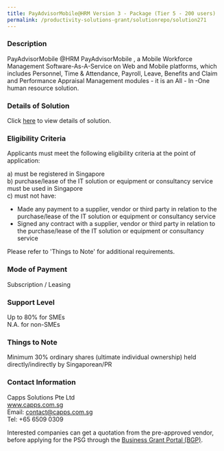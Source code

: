 ```yaml
---
title: PayAdvisorMobile@HRM Version 3 - Package (Tier 5 - 200 users)
permalink: /productivity-solutions-grant/solutionrepo/solution271
---
```


### Description

PayAdvisorMobile @HRM PayAdvisorMobile , a Mobile Workforce Management Software-As-A-Service on Web and Mobile platforms, which includes Personnel, Time & Attendance, Payroll, Leave, Benefits and Claim and Performance Appraisal Management modules - it is an All - In -One human resource solution.


### Details of Solution

Click <a href='https://www.gobusiness.gov.sg/images/psg/Capps_Solutions_PayAdvisorMobile_HRM 20200040_Annex_3_20200625143624_Part_5.pdf' target='_blank'>here</a> to view details of solution.

### Eligibility Criteria

Applicants must meet the following eligibility criteria at the point of application:

a) must be registered in Singapore <br>
b) purchase/lease of the IT solution or equipment or consultancy service must be used in Singapore <br>
c) must not have:
- Made any payment to a supplier, vendor or third party in relation to the purchase/lease of the IT solution or equipment or consultancy service
- Signed any contract with a supplier, vendor or third party in relation to the purchase/lease of the IT solution or equipment or consultancy service

Please refer to 'Things to Note' for additional requirements.

### Mode of Payment
Subscription / Leasing

### Support Level
Up to 80% for SMEs <br>
N.A. for non-SMEs

### Things to Note
Minimum 30% ordinary shares (ultimate individual ownership) held directly/indirectly by Singaporean/PR

### Contact Information
Capps Solutions Pte Ltd<br>www.capps.com.sg<br>Email: contact@capps.com.sg<br>Tel: +65 6509 0309

Interested companies can get a quotation from the pre-approved vendor, before applying for the PSG through the <a target='_blank' href='https://www.businessgrants.gov.sg/'>Business Grant Portal (BGP)</a>.
